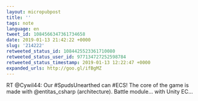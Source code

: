 ```yaml
---
layout: micropubpost
title: ''
tags: note
language: en
tweet_id: 1084566347361734658
date: 2019-01-13 21:42:22 +0000
slug: '214222'
retweeted_status_id: 1084425523361710080
retweeted_status_user_id: 977134727252598784
retweeted_status_timestamp: 2019-01-13 12:22:47 +0000
expanded_urls: http://goo.gl/ifBgMZ
---
```

RT @Cywil44: Our #SpudsUnearthed can #ECS! The core of the game is made with @entitas_csharp (architecture). Battle module... with Unity EC…
